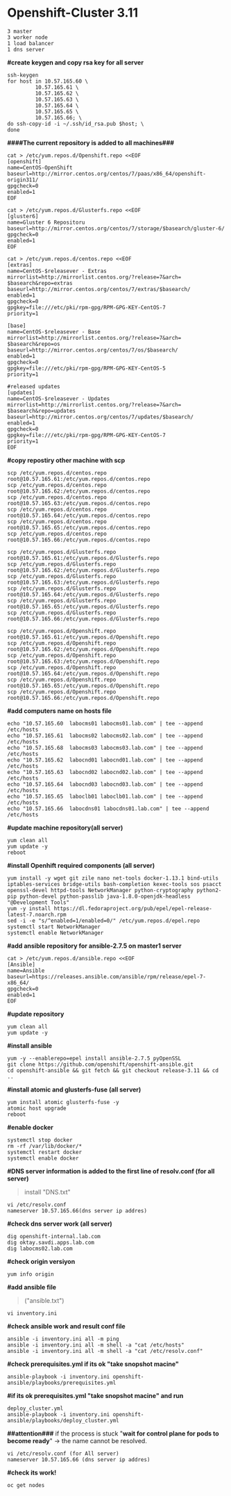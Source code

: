 # Openshift-Cluster 3.11

    3 master
    3 worker node
    1 load balancer
    1 dns server


**#create keygen and copy rsa key for all server**

    ssh-keygen
    for host in 10.57.165.60 \
             10.57.165.61 \
    		 10.57.165.62 \
    		 10.57.165.63 \
    		 10.57.165.64 \
    		 10.57.165.65 \
    		 10.57.165.66; \
    do ssh-copy-id -i ~/.ssh/id_rsa.pub $host; \
    done

**####The current repository is added to all machines###**	

    cat > /etc/yum.repos.d/Openshift.repo <<EOF
    [openshift]
    name=CentOS-OpenShift
    baseurl=http://mirror.centos.org/centos/7/paas/x86_64/openshift-origin311/
    gpgcheck=0
    enabled=1
    EOF

    cat > /etc/yum.repos.d/Glusterfs.repo <<EOF
    [gluster6]
    name=Gluster 6 Repositoru
    baseurl=http://mirror.centos.org/centos/7/storage/$basearch/gluster-6/
    gpgcheck=0
    enabled=1
    EOF

    cat > /etc/yum.repos.d/centos.repo <<EOF
    [extras]
    name=CentOS-$releasever - Extras
    mirrorlist=http://mirrorlist.centos.org/?release=7&arch=
    $basearch&repo=extras
    baseurl=http://mirror.centos.org/centos/7/extras/$basearch/
    enabled=1
    gpgcheck=0
    gpgkey=file:///etc/pki/rpm-gpg/RPM-GPG-KEY-CentOS-7
    priority=1
    
    [base]
    name=CentOS-$releasever - Base
    mirrorlist=http://mirrorlist.centos.org/?release=7&arch=
    $basearch&repo=os
    baseurl=http://mirror.centos.org/centos/7/os/$basearch/
    enabled=1
    gpgcheck=0
    gpgkey=file:///etc/pki/rpm-gpg/RPM-GPG-KEY-CentOS-5
    priority=1
    
    #released updates
    [updates]
    name=CentOS-$releasever - Updates
    mirrorlist=http://mirrorlist.centos.org/?release=7&arch=
    $basearch&repo=updates
    baseurl=http://mirror.centos.org/centos/7/updates/$basearch/
    enabled=1
    gpgcheck=0
    gpgkey=file:///etc/pki/rpm-gpg/RPM-GPG-KEY-CentOS-7
    priority=1
    EOF

**#copy repostiry other machine with scp**

    scp /etc/yum.repos.d/centos.repo root@10.57.165.61:/etc/yum.repos.d/centos.repo
    scp /etc/yum.repos.d/centos.repo root@10.57.165.62:/etc/yum.repos.d/centos.repo
    scp /etc/yum.repos.d/centos.repo root@10.57.165.63:/etc/yum.repos.d/centos.repo
    scp /etc/yum.repos.d/centos.repo root@10.57.165.64:/etc/yum.repos.d/centos.repo
    scp /etc/yum.repos.d/centos.repo root@10.57.165.65:/etc/yum.repos.d/centos.repo
    scp /etc/yum.repos.d/centos.repo root@10.57.165.66:/etc/yum.repos.d/centos.repo
    
    scp /etc/yum.repos.d/Glusterfs.repo root@10.57.165.61:/etc/yum.repos.d/Glusterfs.repo
    scp /etc/yum.repos.d/Glusterfs.repo root@10.57.165.62:/etc/yum.repos.d/Glusterfs.repo
    scp /etc/yum.repos.d/Glusterfs.repo root@10.57.165.63:/etc/yum.repos.d/Glusterfs.repo
    scp /etc/yum.repos.d/Glusterfs.repo root@10.57.165.64:/etc/yum.repos.d/Glusterfs.repo
    scp /etc/yum.repos.d/Glusterfs.repo root@10.57.165.65:/etc/yum.repos.d/Glusterfs.repo
    scp /etc/yum.repos.d/Glusterfs.repo root@10.57.165.66:/etc/yum.repos.d/Glusterfs.repo
    
    scp /etc/yum.repos.d/Openshift.repo root@10.57.165.61:/etc/yum.repos.d/Openshift.repo
    scp /etc/yum.repos.d/Openshift.repo root@10.57.165.62:/etc/yum.repos.d/Openshift.repo
    scp /etc/yum.repos.d/Openshift.repo root@10.57.165.63:/etc/yum.repos.d/Openshift.repo
    scp /etc/yum.repos.d/Openshift.repo root@10.57.165.64:/etc/yum.repos.d/Openshift.repo
    scp /etc/yum.repos.d/Openshift.repo root@10.57.165.65:/etc/yum.repos.d/Openshift.repo
    scp /etc/yum.repos.d/Openshift.repo root@10.57.165.66:/etc/yum.repos.d/Openshift.repo

**#add computers name on hosts file**

    echo "10.57.165.60  labocms01 labocms01.lab.com" | tee --append /etc/hosts
    echo "10.57.165.61  labocms02 labocms02.lab.com" | tee --append /etc/hosts
    echo "10.57.165.68  labocms03 labocms03.lab.com" | tee --append /etc/hosts
    echo "10.57.165.62  labocnd01 labocnd01.lab.com" | tee --append /etc/hosts
    echo "10.57.165.63  labocnd02 labocnd02.lab.com" | tee --append /etc/hosts
    echo "10.57.165.64  labocnd03 labocnd03.lab.com" | tee --append /etc/hosts
    echo "10.57.165.65  laboclb01 laboclb01.lab.com" | tee --append /etc/hosts
    echo "10.57.165.66  labocdns01 labocdns01.lab.com" | tee --append /etc/hosts

**#update machine repository(all server)**

    yum clean all
    yum update -y
    reboot

**#install Openhift required components (all server)**

    yum install -y wget git zile nano net-tools docker-1.13.1 bind-utils iptables-services bridge-utils bash-completion kexec-tools sos psacct openssl-devel httpd-tools NetworkManager python-cryptography python2-pip python-devel python-passlib java-1.8.0-openjdk-headless "@Development Tools"
    yum -y install https://dl.fedoraproject.org/pub/epel/epel-release-latest-7.noarch.rpm
    sed -i -e "s/^enabled=1/enabled=0/" /etc/yum.repos.d/epel.repo
    systemctl start NetworkManager
    systemctl enable NetworkManager

**#add ansible repository for ansible-2.7.5 on master1 server**

    cat > /etc/yum.repos.d/ansible.repo <<EOF
    [Ansible]
    name=Ansible
    baseurl=https://releases.ansible.com/ansible/rpm/release/epel-7-x86_64/
    gpgcheck=0
    enabled=1
    EOF
**#update repository**

    yum clean all
    yum update -y

**#install ansible**

    yum -y --enablerepo=epel install ansible-2.7.5 pyOpenSSL
    git clone https://github.com/openshift/openshift-ansible.git
    cd openshift-ansible && git fetch && git checkout release-3.11 && cd ..

**#install atomic and glusterfs-fuse (all server)**

    yum install atomic glusterfs-fuse -y
    atomic host upgrade
    reboot

**#enable docker**

    systemctl stop docker
    rm -rf /var/lib/docker/*
    systemctl restart docker
    systemctl enable docker

**#DNS server information is added to the first line of resolv.conf (for all server)**

> install "DNS.txt"

    vi /etc/resolv.conf
    nameserver 10.57.165.66(dns server ip addres)

**#check dns server work (all server)**

    dig openshift-internal.lab.com
    dig oktay.savdi.apps.lab.com
    dig labocms02.lab.com

**#check origin versiyon**

    yum info origin	

**#add ansible file**

> ("ansible.txt")

    vi inventory.ini

**#check ansible work and result conf file**

    ansible -i inventory.ini all -m ping
    ansible -i inventory.ini all -m shell -a "cat /etc/hosts"
    ansible -i inventory.ini all -m shell -a "cat /etc/resolv.conf"	

**#check 	prerequisites.yml if its ok "take snopshot macine"** 

    ansible-playbook -i inventory.ini openshift-ansible/playbooks/prerequisites.yml

**#if its ok prerequisites.yml "take snopshot macine" and run** 

    deploy_cluster.yml
    ansible-playbook -i inventory.ini openshift-ansible/playbooks/deploy_cluster.yml

**##attention###**
if the process is stuck "**wait for control plane for pods to become ready**" -> the name cannot be resolved.

    vi /etc/resolv.conf (for All server)
    nameserver 10.57.165.66 (dns server ip addres)

**#check its work!**

    oc get nodes
